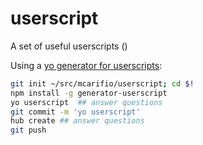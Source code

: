 # userscript

A set of useful userscripts ()

Using a [yo generator for userscripts](https://www.npmjs.com/package/generator-userscript):

```bash
git init ~/src/mcarifio/userscript; cd $!
npm install -g generator-userscript
yo userscript  ## answer questions
git commit -m 'yo userscript'
hub create ## answer questions
git push
```


